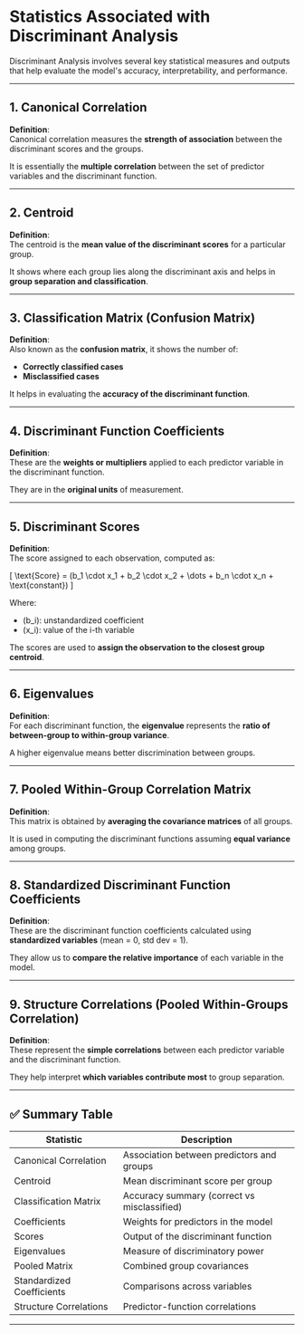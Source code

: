 # Statistics Associated with Discriminant Analysis

Discriminant Analysis involves several key statistical measures and outputs that help evaluate the model's accuracy, interpretability, and performance.

---

## 1. Canonical Correlation

**Definition**:  
Canonical correlation measures the **strength of association** between the discriminant scores and the groups.

It is essentially the **multiple correlation** between the set of predictor variables and the discriminant function.

---

## 2. Centroid

**Definition**:  
The centroid is the **mean value of the discriminant scores** for a particular group.

It shows where each group lies along the discriminant axis and helps in **group separation and classification**.

---

## 3. Classification Matrix (Confusion Matrix)

**Definition**:  
Also known as the **confusion matrix**, it shows the number of:

- **Correctly classified cases**
- **Misclassified cases**

It helps in evaluating the **accuracy of the discriminant function**.

---

## 4. Discriminant Function Coefficients

**Definition**:  
These are the **weights or multipliers** applied to each predictor variable in the discriminant function.

They are in the **original units** of measurement.

---

## 5. Discriminant Scores

**Definition**:  
The score assigned to each observation, computed as:

\[
\text{Score} = (b_1 \cdot x_1 + b_2 \cdot x_2 + \dots + b_n \cdot x_n + \text{constant})
\]

Where:
- \(b_i\): unstandardized coefficient
- \(x_i\): value of the i-th variable

The scores are used to **assign the observation to the closest group centroid**.

---

## 6. Eigenvalues

**Definition**:  
For each discriminant function, the **eigenvalue** represents the **ratio of between-group to within-group variance**.

A higher eigenvalue means better discrimination between groups.

---

## 7. Pooled Within-Group Correlation Matrix

**Definition**:  
This matrix is obtained by **averaging the covariance matrices** of all groups.

It is used in computing the discriminant functions assuming **equal variance** among groups.

---

## 8. Standardized Discriminant Function Coefficients

**Definition**:  
These are the discriminant function coefficients calculated using **standardized variables** (mean = 0, std dev = 1).

They allow us to **compare the relative importance** of each variable in the model.

---

## 9. Structure Correlations (Pooled Within-Groups Correlation)

**Definition**:  
These represent the **simple correlations** between each predictor variable and the discriminant function.

They help interpret **which variables contribute most** to group separation.

---

## ✅ Summary Table

| Statistic | Description |
|-----------|-------------|
| Canonical Correlation | Association between predictors and groups |
| Centroid | Mean discriminant score per group |
| Classification Matrix | Accuracy summary (correct vs misclassified) |
| Coefficients | Weights for predictors in the model |
| Scores | Output of the discriminant function |
| Eigenvalues | Measure of discriminatory power |
| Pooled Matrix | Combined group covariances |
| Standardized Coefficients | Comparisons across variables |
| Structure Correlations | Predictor-function correlations |

---
